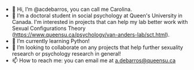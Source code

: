 - 👋 Hi, I’m @acdebarros, you can call me Carolina.
- 👀 I’m a doctoral student in social psychology at Queen's University in Canada. I'm interested in projects that can help my lab better work with Sexual Configurations Theory (https://www.queensu.ca/psychology/van-anders-lab/sct.html).
- 🌱 I’m currently learning Python!
- 💞️ I’m looking to collaborate on any projects that help further sexuality research or psychology research in general!
- 📫 How to reach me: you can email me at a.debarros@queensu.ca

<!---
acdebarros/acdebarros is a ✨ special ✨ repository because its `README.md` (this file) appears on your GitHub profile.
You can click the Preview link to take a look at your changes.
--->
